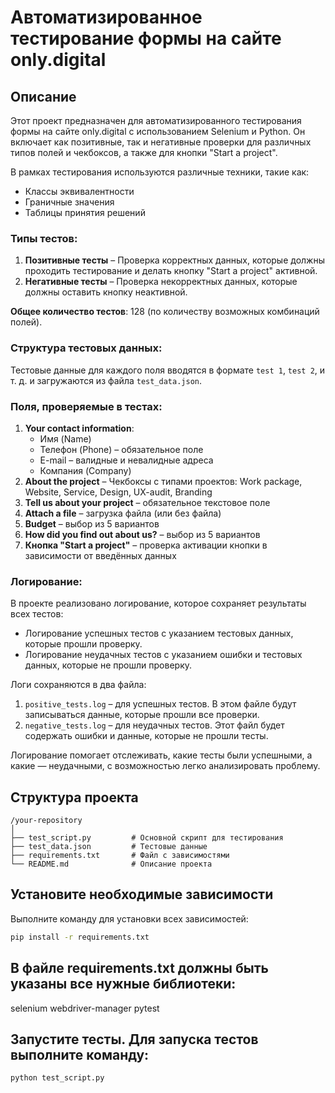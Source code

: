 # Автоматизированное тестирование формы на сайте only.digital

## Описание

Этот проект предназначен для автоматизированного тестирования формы на сайте only.digital с использованием Selenium и Python. Он включает как позитивные, так и негативные проверки для различных типов полей и чекбоксов, а также для кнопки "Start a project".

В рамках тестирования используются различные техники, такие как:
- Классы эквивалентности
- Граничные значения
- Таблицы принятия решений

### Типы тестов:
1. **Позитивные тесты** – Проверка корректных данных, которые должны проходить тестирование и делать кнопку "Start a project" активной.
2. **Негативные тесты** – Проверка некорректных данных, которые должны оставить кнопку неактивной.

**Общее количество тестов**: 128 (по количеству возможных комбинаций полей).

### Структура тестовых данных:
Тестовые данные для каждого поля вводятся в формате `test 1`, `test 2`, и т. д. и загружаются из файла `test_data.json`.

### Поля, проверяемые в тестах:
1. **Your contact information**:
    - Имя (Name)
    - Телефон (Phone) – обязательное поле
    - E-mail – валидные и невалидные адреса
    - Компания (Company)
2. **About the project** – Чекбоксы с типами проектов: Work package, Website, Service, Design, UX-audit, Branding
3. **Tell us about your project** – обязательное текстовое поле
4. **Attach a file** – загрузка файла (или без файла)
5. **Budget** – выбор из 5 вариантов
6. **How did you find out about us?** – выбор из 5 вариантов
7. **Кнопка "Start a project"** – проверка активации кнопки в зависимости от введённых данных

### Логирование:

В проекте реализовано логирование, которое сохраняет результаты всех тестов:
- Логирование успешных тестов с указанием тестовых данных, которые прошли проверку.
- Логирование неудачных тестов с указанием ошибки и тестовых данных, которые не прошли проверку.

Логи сохраняются в два файла:
1. `positive_tests.log` – для успешных тестов. В этом файле будут записываться данные, которые прошли все проверки.
2. `negative_tests.log` – для неудачных тестов. Этот файл будет содержать ошибки и данные, которые не прошли тесты.

Логирование помогает отслеживать, какие тесты были успешными, а какие — неудачными, с возможностью легко анализировать проблему.

## Структура проекта
```
/your-repository
│
├── test_script.py         # Основной скрипт для тестирования
├── test_data.json         # Тестовые данные
├── requirements.txt       # Файл с зависимостями
└── README.md              # Описание проекта
```

## Установите необходимые зависимости

Выполните команду для установки всех зависимостей:

```bash
pip install -r requirements.txt
```
## В файле requirements.txt должны быть указаны все нужные библиотеки:
selenium
webdriver-manager
pytest

## Запустите тесты. Для запуска тестов выполните команду:
```bash
python test_script.py
```

